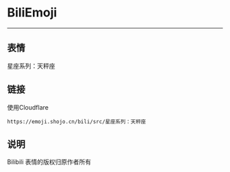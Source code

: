 # BiliEmoji
---
## 表情
星座系列：天秤座
## 链接
使用Cloudflare
```
https://emoji.shojo.cn/bili/src/星座系列：天秤座
```
## 说明
Bilibili 表情的版权归原作者所有
